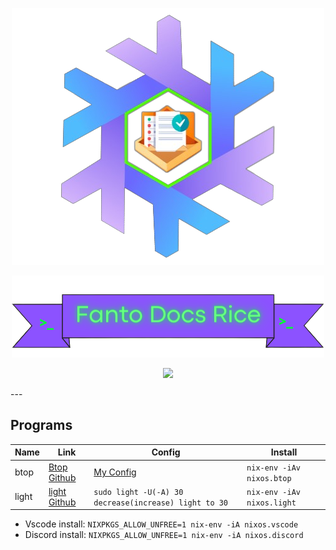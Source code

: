 <p align="center">
  <img src="images/NixOS-FantoDocs-Logo.png"
</p>

<p align="center">
  <img src="images/Banner-FantoDocs.png">
<p>

<p align="center">
  <a href="https://nixos.org/"><img src="https://img.shields.io/badge/NixOS-25.03-informational.svg?style=flat&logo=nixos&logoColor=CAD3F5&colorA=24273A&colorB=8AADF4"></a> 
</p>
---

## Programs

|Name|Link|Config|Install
|---|---|---|---|
btop|[Btop Github]()|[My Config]()|`nix-env -iAv nixos.btop`
light|[light Github]()|`sudo light -U(-A) 30 decrease(increase) light to 30`|`nix-env -iAv nixos.light`


- Vscode install: `NIXPKGS_ALLOW_UNFREE=1 nix-env -iA nixos.vscode`
- Discord install: `NIXPKGS_ALLOW_UNFREE=1 nix-env -iA nixos.discord`
